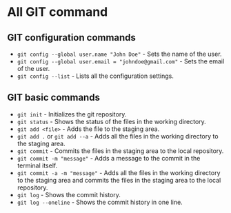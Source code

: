 # All GIT command

## GIT configuration commands
- `git config --global user.name "John Doe"` - Sets the name of the user.
- `git config --global user.email = "johndoe@gmail.com"` - Sets the email of the user.
- `git config --list` - Lists all the configuration settings.

## GIT basic commands
- `git init` - Initializes the git repository.
- `git status` - Shows the status of the files in the working directory.
- `git add <file>` - Adds the file to the staging area. 
- `git add .`  or `git add --a` - Adds all the files in the working directory to the staging area.
- `git commit` - Commits the files in the staging area to the local repository.
- `git commit -m "message"` - Adds a message to the commit in the terminal itself.
- `git commit -a -m "message"` - Adds all the files in the working directory to the staging area and commits the files in the staging area to the local repository.
- `git log` - Shows the commit history.
- `git log --oneline` - Shows the commit history in one line.
